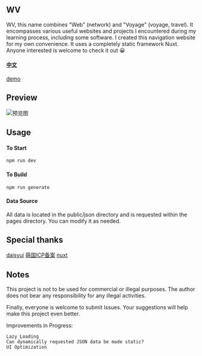 ## WV
WV, this name combines "Web" (network) and "Voyage" (voyage, travel). It encompasses various useful websites and projects I encountered during my learning process, including some software. I created this navigation website for my own convenience. It uses a completely static framework Nuxt. Anyone interested is welcome to check it out 😀

#### [中文](https://github.com/ConsoleLZ/navigation/README.zh-cn.md)
[demo](https://a-aa.fun/)

## Preview
![预览图](https://pic.imgdb.cn/item/66e2e504d9c307b7e91b1b64.png)

## Usage
#### To Start
```sh
npm run dev
```

#### To Build
```sh
npm run generate
```

#### Data Source
All data is located in the public/json directory and is requested within the pages directory. You can modify it as needed.

## Special thanks
[daisyui](https://daisyui.com/)
[萌国ICP备案](https://icp.gov.moe/)
[nuxt](https://nuxt.com.cn/)

## Notes
This project is not to be used for commercial or illegal purposes. The author does not bear any responsibility for any illegal activities.

Finally, everyone is welcome to submit Issues. Your suggestions will help make this project even better.

Improvements in Progress:

    Lazy Loading
    Can dynamically requested JSON data be made static?
    UI Optimization
